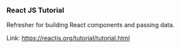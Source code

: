 ### React JS Tutorial

Refresher for building React components and passing data.

Link: https://reactjs.org/tutorial/tutorial.html
